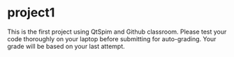 # project1
This is the first project using QtSpim and Github classroom.
Please test your code thoroughly on your laptop before submitting for auto-grading.
Your grade will be based on your last attempt.
